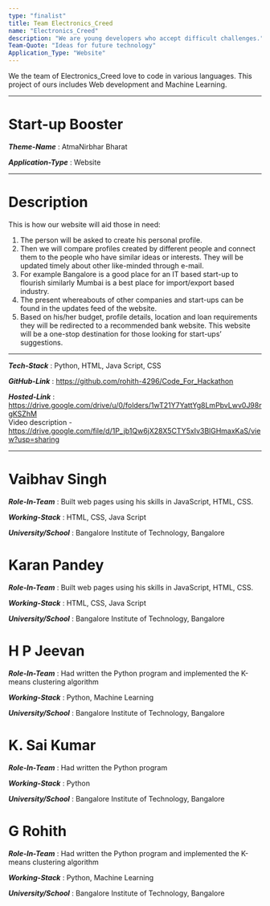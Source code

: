 ```yaml
---
type: "finalist"                   
title: Team Electronics_Creed
name: "Electronics_Creed"
description: "We are young developers who accept difficult challenges."
Team-Quote: "Ideas for future technology"
Application_Type: "Website"
---
```


We the team of Electronics_Creed love to code in various languages. This project of ours includes Web development and Machine Learning. 

---

# Start-up Booster

_**Theme-Name**_ : AtmaNirbhar Bharat

_**Application-Type**_ :  Website

---

# Description

This is how our website will aid those in need:
1.	The person will be asked to create his personal profile.
2.	Then we will compare profiles created by different people and connect them to the people who have similar ideas or interests. They will be updated timely about other like-minded through e-mail.
3.	For example Bangalore is a good place for an IT based start-up to flourish similarly Mumbai is a best place for import/export based industry.
4.	The present whereabouts of other companies and start-ups can be found in the updates feed of the website.
5.	Based on his/her budget, profile details, location and loan requirements they will be redirected to a recommended bank website.
This website will be a one-stop destination for those looking for start-ups’ suggestions.


---

_**Tech-Stack**_  :  Python, HTML, Java Script, CSS

_**GitHub-Link**_ : https://github.com/rohith-4296/Code_For_Hackathon  

_**Hosted-Link**_ : https://drive.google.com/drive/u/0/folders/1wT21Y7YattYg8LmPbvLwv0J98rgKSZhM <br>
                    Video description - https://drive.google.com/file/d/1P_jb1Qw6jX28X5CTY5xIv3BlGHmaxKaS/view?usp=sharing


---


# Vaibhav Singh  

_**Role-In-Team**_  : Built web pages using his skills in JavaScript, HTML, CSS.

_**Working-Stack**_ : HTML, CSS, Java Script

_**University/School**_ : Bangalore Institute of Technology, Bangalore


# Karan Pandey  

_**Role-In-Team**_  : Built web pages using his skills in JavaScript, HTML, CSS.

_**Working-Stack**_ : HTML, CSS, Java Script

_**University/School**_ : Bangalore Institute of Technology, Bangalore



# H P Jeevan 

_**Role-In-Team**_  : Had written the Python program and implemented the K-means clustering algorithm

_**Working-Stack**_ : Python, Machine Learning

_**University/School**_ : Bangalore Institute of Technology, Bangalore



# K. Sai Kumar  

_**Role-In-Team**_  : Had written the Python program

_**Working-Stack**_ : Python

_**University/School**_ :  Bangalore Institute of Technology, Bangalore



# G Rohith   

_**Role-In-Team**_  : Had written the Python program and implemented the K-means clustering algorithm

_**Working-Stack**_ : Python, Machine Learning

_**University/School**_ : Bangalore Institute of Technology, Bangalore
